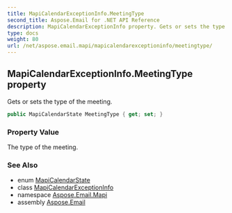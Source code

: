 ```yaml
---
title: MapiCalendarExceptionInfo.MeetingType
second_title: Aspose.Email for .NET API Reference
description: MapiCalendarExceptionInfo property. Gets or sets the type of the meeting
type: docs
weight: 80
url: /net/aspose.email.mapi/mapicalendarexceptioninfo/meetingtype/
---
```

## MapiCalendarExceptionInfo.MeetingType property

Gets or sets the type of the meeting.

```csharp
public MapiCalendarState MeetingType { get; set; }
```

### Property Value

The type of the meeting.

### See Also

* enum [MapiCalendarState](../../mapicalendarstate/)
* class [MapiCalendarExceptionInfo](../)
* namespace [Aspose.Email.Mapi](../../mapicalendarexceptioninfo/)
* assembly [Aspose.Email](../../../)


